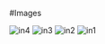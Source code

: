 #Images

![in4](https://github.com/user-attachments/assets/48266ae4-0408-4916-8bf6-774bc09f357c)
![in3](https://github.com/user-attachments/assets/60147a90-a30a-47e5-871d-ff5d5f247fd0)
![in2](https://github.com/user-attachments/assets/2519bb11-a856-4a72-8f41-b7b264e3f5b9)
![in1](https://github.com/user-attachments/assets/48bb98e0-a3de-4c90-8c4e-ff6a2c691ea2)
